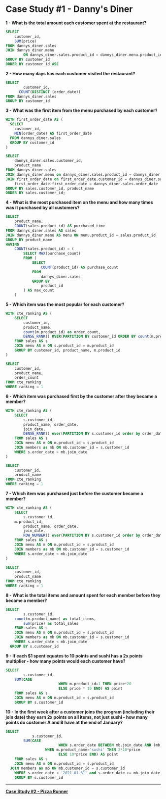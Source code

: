 # Case Study #1 - Danny's Diner

**1 - What is the total amount each customer spent at the restaurant?**

```sql
SELECT
  	customer_id,
    SUM(price)
FROM dannys_diner.sales
JOIN dannys_diner.menu
		ON dannys_diner.sales.product_id = dannys_diner.menu.product_id
GROUP BY customer_id
ORDER BY customer_id ASC
```

**2 - How many days has each customer visited the restaurant?**

```sql
SELECT
		customer_id,
	  COUNT(DISTINCT (order_date))
FROM dannys_diner.sales
GROUP BY customer_id
```

**3 - What was the first item from the menu purchased by each customer?**

```sql
WITH first_order_date AS (
  SELECT
    customer_id,
    MIN(order_date) AS first_order_date
  FROM dannys_diner.sales
  GROUP BY customer_id
)

SELECT
	dannys_diner.sales.customer_id,
    product_name
FROM dannys_diner.sales
JOIN dannys_diner.menu on dannys_diner.sales.product_id = dannys_diner.menu.product_id
JOIN first_order_date on first_order_date.customer_id = dannys_diner.sales.customer_id and
	first_order_date.first_order_date = dannys_diner.sales.order_date
GROUP BY sales.customer_id, product_name
ORDER BY sales.customer_id;
```

**4 - What is the most purchased item on the menu and how many times was it purchased by all customers?**

```sql
SELECT
	product_name,
	COUNT(sales.product_id) AS purchased_time
FROM dannys_diner.sales AS sales
JOIN dannys_diner.menu AS menu ON menu.product_id = sales.product_id
GROUP BY product_name
HAVING
	COUNT(sales.product_id) = (
  		SELECT MAX(purchase_count)
  		FROM (
            SELECT
                COUNT(product_id) AS purchase_count
            FROM
                dannys_diner.sales
            GROUP BY
                product_id
        ) AS max_count
  	)

```

**5 - Which item was the most popular for each customer?**

```sql
WITH cte_ranking AS (
	SELECT
		customer_id,
        product_name,
        count(m.product_id) as order_count,
        DENSE_RANK() OVER(PARTITION BY customer_id ORDER BY count(m.product_id) DESC) AS ranking
	FROM sales AS s
	JOIN menu AS m ON s.product_id = m.product_id
	GROUP BY customer_id, product_name, m.product_id
)

SELECT
	customer_id,
    product_name,
    order_count
FROM cte_ranking
WHERE ranking = 1
```

**6 - Which item was purchased first by the customer after they became a member?**

```sql
WITH cte_ranking AS (
	SELECT
		s.customer_id,
		product_name, order_date,
		join_date,
		DENSE_RANK() over(PARTITION BY s.customer_id order by order_date asc) as ranking
	FROM sales AS s
	JOIN menu AS m ON m.product_id = s.product_id
	JOIN members as mb ON mb.customer_id = s.customer_id
	WHERE s.order_date > mb.join_date
)

SELECT
	customer_id,
    product_name
FROM cte_ranking
WHERE ranking = 1
```

**7 - Which item was purchased just before the customer became a member?**

```sql
WITH cte_ranking AS (
	SELECT
		s.customer_id,
    m.product_id,
		product_name, order_date,
		join_date,
		ROW_NUMBER() over(PARTITION BY s.customer_id order by order_date desc) as ranking
	FROM sales AS s
	JOIN menu AS m ON m.product_id = s.product_id
	JOIN members as mb ON mb.customer_id = s.customer_id
	WHERE s.order_date < mb.join_date
)

SELECT
	customer_id,
    product_name
FROM cte_ranking
WHERE ranking = 1
```

**8 - What is the total items and amount spent for each member before they became a member?**

```sql
SELECT
		s.customer_id,
    count(m.product_name) as total_items,
		sum(price) as total_sales
	FROM sales AS s
	JOIN menu AS m ON m.product_id = s.product_id
	JOIN members as mb ON mb.customer_id = s.customer_id
	WHERE s.order_date < mb.join_date
  GROUP BY s.customer_id
```

**9 - If each $1 spent equates to 10 points and sushi has a 2x points multiplier - how many points would each customer have?**

```sql
SELECT
		s.customer_id,
    SUM(CASE
						WHEN m.product_id=1 THEN price*20
						ELSE price * 10 END) AS point
	FROM sales AS s
	JOIN menu AS m ON m.product_id = s.product_id
    GROUP BY s.customer_id
```

**10 - In the first week after a customer joins the program (including their join date) they earn 2x points on all items, not just sushi - how many points do customer A and B have at the end of January?**

```sql
SELECT
			s.customer_id,
	    SUM(CASE
						WHEN s.order_date BETWEEN mb.join_date AND (mb.join_date + INTERVAL 6 day) THEN 2*10*price
			      WHEN m.product_name='sushi' THEN 2*10*price
						ELSE 10*price END) AS point
	FROM sales AS s
	JOIN menu AS m ON m.product_id = s.product_id
  JOIN members as mb ON mb.customer_id = s.customer_id
	WHERE s.order_date < '2021-01-31' and s.order_date >= mb.join_date
	GROUP BY s.customer_id
```

---

[**Case Study #2 - Pizza Runner**](8WeekSQLChallenge/Case%20Study%20%232%20-%20Pizza%20Runner)
